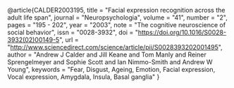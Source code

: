 @article{CALDER2003195,
title = "Facial expression recognition across the adult life span",
journal = "Neuropsychologia",
volume = "41",
number = "2",
pages = "195 - 202",
year = "2003",
note = "The cognitive neuroscience of social behavior",
issn = "0028-3932",
doi = "https://doi.org/10.1016/S0028-3932(02)00149-5",
url = "http://www.sciencedirect.com/science/article/pii/S0028393202001495",
author = "Andrew J Calder and Jill Keane and Tom Manly and Reiner Sprengelmeyer and Sophie Scott and Ian Nimmo-Smith and Andrew W Young",
keywords = "Fear, Disgust, Ageing, Emotion, Facial expression, Vocal expression, Amygdala, Insula, Basal ganglia"
}